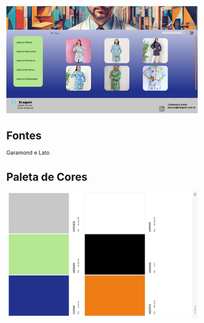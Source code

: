 ![ainda bem que não pode ver isto](./tela.png)
# Fontes
 Garamond e Lato

# Paleta de Cores
![Paleta de Cores: Azul Marinho, Verde Menta, Cinza Claro, Laranja, Preto, Branco ](./paleta.jpeg)